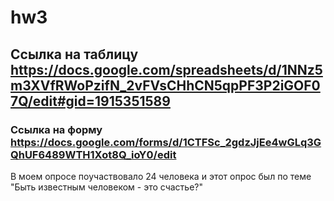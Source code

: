 # hw3
## Ссылка на таблицу https://docs.google.com/spreadsheets/d/1NNz5m3XVfRWoPzifN_2vFVsCHhCN5qpPF3P2iGOF07Q/edit#gid=1915351589
### Ссылка на форму https://docs.google.com/forms/d/1CTFSc_2gdzJjEe4wGLq3GQhUF6489WTH1Xot8Q_ioY0/edit

В моем опросе поучаствовало 24 человека и этот опрос был по теме "Быть известным человеком - это счастье?"
